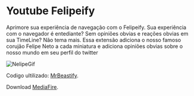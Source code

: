 # Youtube Felipeify

Aprimore sua experiência de navegação com o Felipeify. Sua experiência com o navegador é entediante? Sem opiniões obvias e reações obvias em sua TimeLine? Não tema mais. Essa extensão adiciona o nosso famoso corujão Felipe Neto a cada miniatura e adiciona opiniões obvias sobre o nosso mundo em seu perfil do twitter

![NelipeGif](https://github.com/CakeDev4k/FelipeNetoify-Youtube/assets/91838393/a663f7f8-7702-4253-a0a6-4c6016ec800c)

Codigo ultilizado: [MrBeastify](https://github.com/MagicJinn/MrBeastify-Youtube/).

Download [MediaFire](https://www.mediafire.com/file/4fewoh61pkx4g6v/FelipeNetoify-Youtube-main.zip/file).
